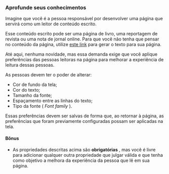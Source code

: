 ### Aprofunde seus conhecimentos

Imagine que você é a pessoa responsável por desenvolver uma página que servirá como um leitor de conteúdo escrito.

Esse conteúdo escrito pode ser uma página de livro, uma reportagem de revista ou uma nota de jornal online. Para que você não tenha que pensar no conteúdo da página, utilize  [este link](https://www.lipsum.com/) para gerar o texto para sua página.

Até aqui, nenhuma novidade, mas essa demanda exige que você aplique preferências das pessoas leitoras na página para melhorar a experiência de leitura dessas pessoas.

As pessoas devem ter o poder de alterar:

-   Cor de fundo da tela;
-   Cor do texto;
-   Tamanho da fonte;
-   Espaçamento entre as linhas do texto;
-   Tipo da fonte (  _Font family_ ).

Essas preferências devem ser salvas de forma que, ao retornar à página, as preferências que foram previamente configuradas possam ser aplicadas na tela.

#### Bônus

-   As propriedades descritas acima são  **obrigatórias** , mas você é livre para adicionar qualquer outra propriedade que julgar válida e que tenha como objetivo a melhora da experiência da pessoa que lê em sua página.
